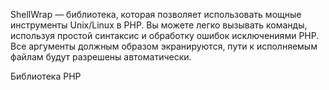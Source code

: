 ShellWrap — библиотека, которая позволяет использовать мощные инструменты Unix/Linux в PHP. Вы можете легко вызывать команды, используя простой синтаксис и обработку ошибок исключениями PHP. Все аргументы должным образом экранируются, пути к исполняемым файлам будут разрешены автоматически.

Библиотека PHP
